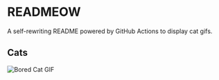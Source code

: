 # READMEOW

A self-rewriting README powered by GitHub Actions to display cat gifs.

## Cats

![Bored Cat GIF](https://media1.giphy.com/media/v1.Y2lkPTlhY2QwMmRhNGZiNmVwYXE3bzlmOTZzMDQ2aWQxbmxoODRzMzhicHpwOGxsZjNwbSZlcD12MV9naWZzX3NlYXJjaCZjdD1n/mlvseq9yvZhba/200.gif)
